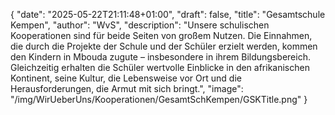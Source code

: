 {
    "date": "2025-05-22T21:11:48+01:00",
    "draft": false,
    "title": "Gesamtschule Kempen",
    "author": "WvS",
    "description": "Unsere schulischen Kooperationen sind für beide Seiten von großem Nutzen. Die Einnahmen, die durch die Projekte der Schule und der Schüler erzielt werden, kommen den Kindern in Mbouda zugute – insbesondere in ihrem Bildungsbereich. Gleichzeitig erhalten die Schüler wertvolle Einblicke in den afrikanischen Kontinent, seine Kultur, die Lebensweise vor Ort und die Herausforderungen, die Armut mit sich bringt.",
    "image": "/img/WirUeberUns/Kooperationen/GesamtSchKempen/GSKTitle.png"
}

